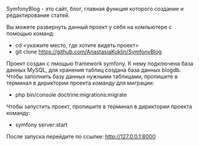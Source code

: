 SymfonyBlog - это сайт, блог, главная функция которого создание и редактирование статей.

Вы можете развернуть данный проект у себя на компьютере с помощью команд:
- cd <укажите место, где хотите видеть проект>
- git clone https://github.com/AnastasiaKuklin/SymfonyBlog

Проект создан с пмощью framework symfony. К нему подключена база данных MySQL, для хранения таблиц создана база данных blogdb.
Чтобы заполнить базу данных нужными таблицами, пропишите в терминал в дириктории проекта команду для миграции:
- php bin/console doctrine:migrations:migrate

Чтобы запустить проект, пропишите в терминал в дириктории проекта команду:
- symfony server:start

После запуска перейдите по ссылке: http://127.0.0.1:8000 
